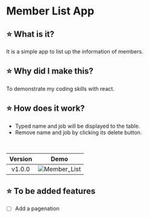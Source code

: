 # Member List App
## :star: What is it?
It is a simple app to list up the information of members.
</br>
## :star: Why did I make this?
To demonstrate my coding skills with react.
  </br>
## ⭐ How does it work?
- Typed name and job will be displayed to the table.
- Remove name and job by clicking its delete button.
</br>

|**Version**|**Demo**|
|:--:|:--:|
|v1.0.0|![Member_List](https://user-images.githubusercontent.com/53497516/157604362-ef1076c4-cf79-4e9b-881b-fdab437acd14.gif)|

## ⭐ To be added features
- [ ] Add a pagenation
